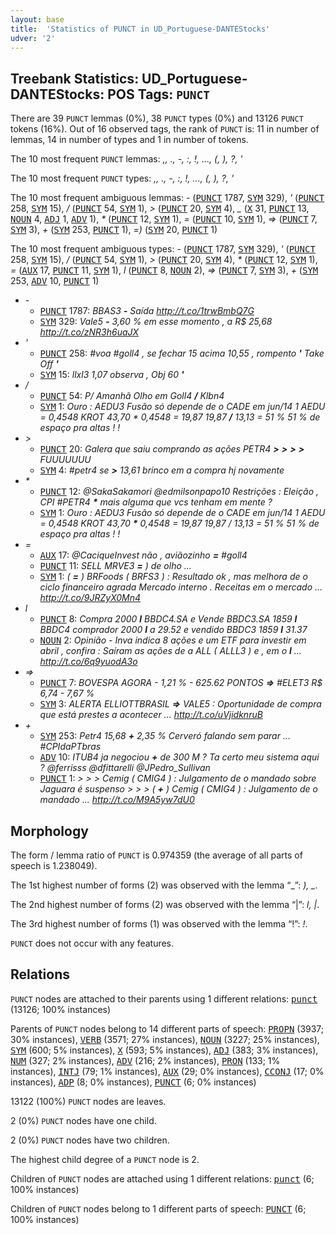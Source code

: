 ```yaml
---
layout: base
title:  'Statistics of PUNCT in UD_Portuguese-DANTEStocks'
udver: '2'
---
```


## Treebank Statistics: UD_Portuguese-DANTEStocks: POS Tags: `PUNCT`

There are 39 `PUNCT` lemmas (0%), 38 `PUNCT` types (0%) and 13126 `PUNCT` tokens (16%).
Out of 16 observed tags, the rank of `PUNCT` is: 11 in number of lemmas, 14 in number of types and 1 in number of tokens.

The 10 most frequent `PUNCT` lemmas: <em>,, ., -, :, !, ..., (, ), ?, '</em>

The 10 most frequent `PUNCT` types:  <em>,, ., -, :, !, ..., (, ), ?, '</em>

The 10 most frequent ambiguous lemmas: <em>-</em> (<tt><a href="pt_dantestocks-pos-PUNCT.html">PUNCT</a></tt> 1787, <tt><a href="pt_dantestocks-pos-SYM.html">SYM</a></tt> 329), <em>'</em> (<tt><a href="pt_dantestocks-pos-PUNCT.html">PUNCT</a></tt> 258, <tt><a href="pt_dantestocks-pos-SYM.html">SYM</a></tt> 15), <em>/</em> (<tt><a href="pt_dantestocks-pos-PUNCT.html">PUNCT</a></tt> 54, <tt><a href="pt_dantestocks-pos-SYM.html">SYM</a></tt> 1), <em>></em> (<tt><a href="pt_dantestocks-pos-PUNCT.html">PUNCT</a></tt> 20, <tt><a href="pt_dantestocks-pos-SYM.html">SYM</a></tt> 4), <em>_</em> (<tt><a href="pt_dantestocks-pos-X.html">X</a></tt> 31, <tt><a href="pt_dantestocks-pos-PUNCT.html">PUNCT</a></tt> 13, <tt><a href="pt_dantestocks-pos-NOUN.html">NOUN</a></tt> 4, <tt><a href="pt_dantestocks-pos-ADJ.html">ADJ</a></tt> 1, <tt><a href="pt_dantestocks-pos-ADV.html">ADV</a></tt> 1), <em>*</em> (<tt><a href="pt_dantestocks-pos-PUNCT.html">PUNCT</a></tt> 12, <tt><a href="pt_dantestocks-pos-SYM.html">SYM</a></tt> 1), <em>=</em> (<tt><a href="pt_dantestocks-pos-PUNCT.html">PUNCT</a></tt> 10, <tt><a href="pt_dantestocks-pos-SYM.html">SYM</a></tt> 1), <em>=></em> (<tt><a href="pt_dantestocks-pos-PUNCT.html">PUNCT</a></tt> 7, <tt><a href="pt_dantestocks-pos-SYM.html">SYM</a></tt> 3), <em>+</em> (<tt><a href="pt_dantestocks-pos-SYM.html">SYM</a></tt> 253, <tt><a href="pt_dantestocks-pos-PUNCT.html">PUNCT</a></tt> 1), <em>=)</em> (<tt><a href="pt_dantestocks-pos-SYM.html">SYM</a></tt> 20, <tt><a href="pt_dantestocks-pos-PUNCT.html">PUNCT</a></tt> 1)

The 10 most frequent ambiguous types:  <em>-</em> (<tt><a href="pt_dantestocks-pos-PUNCT.html">PUNCT</a></tt> 1787, <tt><a href="pt_dantestocks-pos-SYM.html">SYM</a></tt> 329), <em>'</em> (<tt><a href="pt_dantestocks-pos-PUNCT.html">PUNCT</a></tt> 258, <tt><a href="pt_dantestocks-pos-SYM.html">SYM</a></tt> 15), <em>/</em> (<tt><a href="pt_dantestocks-pos-PUNCT.html">PUNCT</a></tt> 54, <tt><a href="pt_dantestocks-pos-SYM.html">SYM</a></tt> 1), <em>></em> (<tt><a href="pt_dantestocks-pos-PUNCT.html">PUNCT</a></tt> 20, <tt><a href="pt_dantestocks-pos-SYM.html">SYM</a></tt> 4), <em>*</em> (<tt><a href="pt_dantestocks-pos-PUNCT.html">PUNCT</a></tt> 12, <tt><a href="pt_dantestocks-pos-SYM.html">SYM</a></tt> 1), <em>=</em> (<tt><a href="pt_dantestocks-pos-AUX.html">AUX</a></tt> 17, <tt><a href="pt_dantestocks-pos-PUNCT.html">PUNCT</a></tt> 11, <tt><a href="pt_dantestocks-pos-SYM.html">SYM</a></tt> 1), <em>l</em> (<tt><a href="pt_dantestocks-pos-PUNCT.html">PUNCT</a></tt> 8, <tt><a href="pt_dantestocks-pos-NOUN.html">NOUN</a></tt> 2), <em>=></em> (<tt><a href="pt_dantestocks-pos-PUNCT.html">PUNCT</a></tt> 7, <tt><a href="pt_dantestocks-pos-SYM.html">SYM</a></tt> 3), <em>+</em> (<tt><a href="pt_dantestocks-pos-SYM.html">SYM</a></tt> 253, <tt><a href="pt_dantestocks-pos-ADV.html">ADV</a></tt> 10, <tt><a href="pt_dantestocks-pos-PUNCT.html">PUNCT</a></tt> 1)


* <em>-</em>
  * <tt><a href="pt_dantestocks-pos-PUNCT.html">PUNCT</a></tt> 1787: <em>BBAS3 <b>-</b> Saída http://t.co/1trwBmbQ7G</em>
  * <tt><a href="pt_dantestocks-pos-SYM.html">SYM</a></tt> 329: <em>Vale5 <b>-</b> 3,60 % em esse momento , a R$ 25,68 http://t.co/zNR3h6uaJX</em>
* <em>'</em>
  * <tt><a href="pt_dantestocks-pos-PUNCT.html">PUNCT</a></tt> 258: <em>#voa #goll4 , se fechar 15 acima 10,55 , rompento <b>'</b> Take Off <b>'</b></em>
  * <tt><a href="pt_dantestocks-pos-SYM.html">SYM</a></tt> 15: <em>llxl3 1,07 observa , Obj 60 <b>'</b></em>
* <em>/</em>
  * <tt><a href="pt_dantestocks-pos-PUNCT.html">PUNCT</a></tt> 54: <em>P/ Amanhã Olho em Goll4 <b>/</b> Klbn4</em>
  * <tt><a href="pt_dantestocks-pos-SYM.html">SYM</a></tt> 1: <em>Ouro : AEDU3 Fusão só depende de o CADE em jun/14 1 AEDU = 0,4548 KROT 43,70 * 0,4548 = 19,87 19,87 <b>/</b> 13,13 = 51 % 51 % de espaço pra altas ! !</em>
* <em>></em>
  * <tt><a href="pt_dantestocks-pos-PUNCT.html">PUNCT</a></tt> 20: <em>Galera que saiu comprando as ações PETR4 <b>></b> <b>></b> <b>></b> <b>></b> FUUUUUUU</em>
  * <tt><a href="pt_dantestocks-pos-SYM.html">SYM</a></tt> 4: <em>#petr4 se <b>></b> 13,61 brinco em a compra hj novamente</em>
* <em>*</em>
  * <tt><a href="pt_dantestocks-pos-PUNCT.html">PUNCT</a></tt> 12: <em>@SakaSakamori @edmilsonpapo10 Restrições : Eleição , CPI #PETR4 <b>*</b> mais alguma que vcs tenham em mente ?</em>
  * <tt><a href="pt_dantestocks-pos-SYM.html">SYM</a></tt> 1: <em>Ouro : AEDU3 Fusão só depende de o CADE em jun/14 1 AEDU = 0,4548 KROT 43,70 <b>*</b> 0,4548 = 19,87 19,87 / 13,13 = 51 % 51 % de espaço pra altas ! !</em>
* <em>=</em>
  * <tt><a href="pt_dantestocks-pos-AUX.html">AUX</a></tt> 17: <em>@CaciqueInvest não , aviãozinho <b>=</b> #goll4</em>
  * <tt><a href="pt_dantestocks-pos-PUNCT.html">PUNCT</a></tt> 11: <em>SELL MRVE3 <b>=</b> ) de olho ...</em>
  * <tt><a href="pt_dantestocks-pos-SYM.html">SYM</a></tt> 1: <em>( <b>=</b> ) BRFoods ( BRFS3 ) : Resultado ok , mas melhora de o ciclo financeiro agrada Mercado interno . Receitas em o mercado ... http://t.co/9JRZyX0Mn4</em>
* <em>l</em>
  * <tt><a href="pt_dantestocks-pos-PUNCT.html">PUNCT</a></tt> 8: <em>Compra 2000 <b>l</b> BBDC4.SA e Vende BBDC3.SA 1859 <b>l</b> BBDC4 comprador 2000 <b>l</b> a 29.52 e vendido BBDC3 1859 <b>l</b> 31.37</em>
  * <tt><a href="pt_dantestocks-pos-NOUN.html">NOUN</a></tt> 2: <em>Opinião - Inva indica 8 ações e um ETF para investir em abril , confira : Saíram as ações de a ALL ( ALLL3 ) e , em o <b>l</b> ... http://t.co/6q9yuodA3o</em>
* <em>=></em>
  * <tt><a href="pt_dantestocks-pos-PUNCT.html">PUNCT</a></tt> 7: <em>BOVESPA AGORA - 1,21 % - 625.62 PONTOS <b>=></b> #ELET3 R$ 6,74 - 7,67 %</em>
  * <tt><a href="pt_dantestocks-pos-SYM.html">SYM</a></tt> 3: <em>ALERTA ELLIOTTBRASIL <b>=></b> VALE5 : Oportunidade de compra que está prestes a acontecer ... http://t.co/uVjidknruB</em>
* <em>+</em>
  * <tt><a href="pt_dantestocks-pos-SYM.html">SYM</a></tt> 253: <em>Petr4 15,68 <b>+</b> 2,35 % Cerveró falando sem parar … #CPIdaPTbras</em>
  * <tt><a href="pt_dantestocks-pos-ADV.html">ADV</a></tt> 10: <em>ITUB4 ja negociou <b>+</b> de 300 M ? Ta certo meu sistema aqui ? @ferrisss @dfittarelli @JPedro_Sullivan</em>
  * <tt><a href="pt_dantestocks-pos-PUNCT.html">PUNCT</a></tt> 1: <em>> > > Cemig ( CMIG4 ) : Julgamento de o mandado sobre Jaguara é suspenso > > > ( <b>+</b> ) Cemig ( CMIG4 ) : Julgamento de o mandado ... http://t.co/M9A5yw7dU0</em>

## Morphology

The form / lemma ratio of `PUNCT` is 0.974359 (the average of all parts of speech is 1.238049).

The 1st highest number of forms (2) was observed with the lemma “_”: <em>), _</em>.

The 2nd highest number of forms (2) was observed with the lemma “|”: <em>l, |</em>.

The 3rd highest number of forms (1) was observed with the lemma “!”: <em>!</em>.

`PUNCT` does not occur with any features.


## Relations

`PUNCT` nodes are attached to their parents using 1 different relations: <tt><a href="pt_dantestocks-dep-punct.html">punct</a></tt> (13126; 100% instances)

Parents of `PUNCT` nodes belong to 14 different parts of speech: <tt><a href="pt_dantestocks-pos-PROPN.html">PROPN</a></tt> (3937; 30% instances), <tt><a href="pt_dantestocks-pos-VERB.html">VERB</a></tt> (3571; 27% instances), <tt><a href="pt_dantestocks-pos-NOUN.html">NOUN</a></tt> (3227; 25% instances), <tt><a href="pt_dantestocks-pos-SYM.html">SYM</a></tt> (600; 5% instances), <tt><a href="pt_dantestocks-pos-X.html">X</a></tt> (593; 5% instances), <tt><a href="pt_dantestocks-pos-ADJ.html">ADJ</a></tt> (383; 3% instances), <tt><a href="pt_dantestocks-pos-NUM.html">NUM</a></tt> (327; 2% instances), <tt><a href="pt_dantestocks-pos-ADV.html">ADV</a></tt> (216; 2% instances), <tt><a href="pt_dantestocks-pos-PRON.html">PRON</a></tt> (133; 1% instances), <tt><a href="pt_dantestocks-pos-INTJ.html">INTJ</a></tt> (79; 1% instances), <tt><a href="pt_dantestocks-pos-AUX.html">AUX</a></tt> (29; 0% instances), <tt><a href="pt_dantestocks-pos-CCONJ.html">CCONJ</a></tt> (17; 0% instances), <tt><a href="pt_dantestocks-pos-ADP.html">ADP</a></tt> (8; 0% instances), <tt><a href="pt_dantestocks-pos-PUNCT.html">PUNCT</a></tt> (6; 0% instances)

13122 (100%) `PUNCT` nodes are leaves.

2 (0%) `PUNCT` nodes have one child.

2 (0%) `PUNCT` nodes have two children.

The highest child degree of a `PUNCT` node is 2.

Children of `PUNCT` nodes are attached using 1 different relations: <tt><a href="pt_dantestocks-dep-punct.html">punct</a></tt> (6; 100% instances)

Children of `PUNCT` nodes belong to 1 different parts of speech: <tt><a href="pt_dantestocks-pos-PUNCT.html">PUNCT</a></tt> (6; 100% instances)

